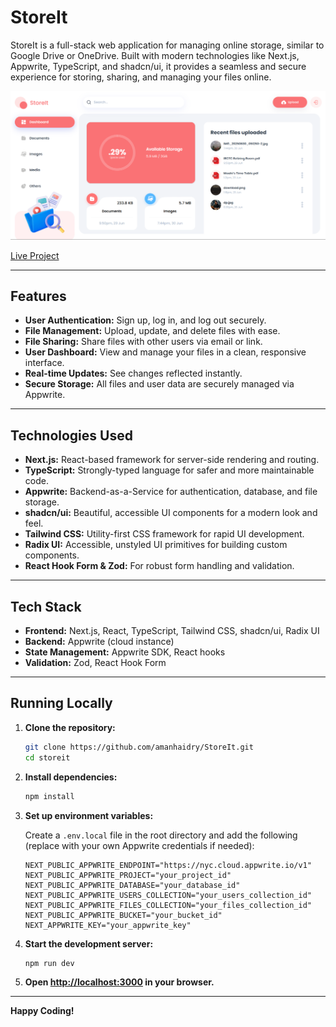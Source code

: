 # StoreIt

StoreIt is a full-stack web application for managing online storage, similar to Google Drive or OneDrive. Built with modern technologies like Next.js, Appwrite, TypeScript, and shadcn/ui, it provides a seamless and secure experience for storing, sharing, and managing your files online.

![StoreIt Screenshot](./screenshots/screenshot.png)

[Live Project](https://store-it-beta-pied.vercel.app)

---

## Features

- **User Authentication:** Sign up, log in, and log out securely.
- **File Management:** Upload, update, and delete files with ease.
- **File Sharing:** Share files with other users via email or link.
- **User Dashboard:** View and manage your files in a clean, responsive interface.
- **Real-time Updates:** See changes reflected instantly.
- **Secure Storage:** All files and user data are securely managed via Appwrite.

---

## Technologies Used

- **Next.js:** React-based framework for server-side rendering and routing.
- **TypeScript:** Strongly-typed language for safer and more maintainable code.
- **Appwrite:** Backend-as-a-Service for authentication, database, and file storage.
- **shadcn/ui:** Beautiful, accessible UI components for a modern look and feel.
- **Tailwind CSS:** Utility-first CSS framework for rapid UI development.
- **Radix UI:** Accessible, unstyled UI primitives for building custom components.
- **React Hook Form & Zod:** For robust form handling and validation.


---

## Tech Stack

- **Frontend:** Next.js, React, TypeScript, Tailwind CSS, shadcn/ui, Radix UI
- **Backend:** Appwrite (cloud instance)
- **State Management:** Appwrite SDK, React hooks
- **Validation:** Zod, React Hook Form

---

## Running Locally

1. **Clone the repository:**
    ```bash
    git clone https://github.com/amanhaidry/StoreIt.git
    cd storeit
    ```

2. **Install dependencies:**
    ```bash
    npm install
    ```

3. **Set up environment variables:**

    Create a `.env.local` file in the root directory and add the following (replace with your own Appwrite credentials if needed):

    ```env
    NEXT_PUBLIC_APPWRITE_ENDPOINT="https://nyc.cloud.appwrite.io/v1"
    NEXT_PUBLIC_APPWRITE_PROJECT="your_project_id"
    NEXT_PUBLIC_APPWRITE_DATABASE="your_database_id"
    NEXT_PUBLIC_APPWRITE_USERS_COLLECTION="your_users_collection_id"
    NEXT_PUBLIC_APPWRITE_FILES_COLLECTION="your_files_collection_id"
    NEXT_PUBLIC_APPWRITE_BUCKET="your_bucket_id"
    NEXT_APPWRITE_KEY="your_appwrite_key"
    ```

4. **Start the development server:**
    ```bash
    npm run dev
    ```

5. **Open [http://localhost:3000](http://localhost:3000) in your browser.**

---


**Happy Coding!**